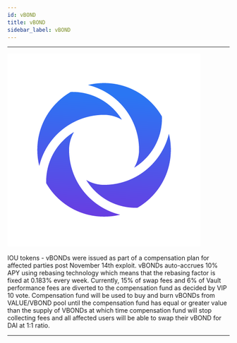 ```yaml
---
id: vBOND
title: vBOND
sidebar_label: vBOND
---
```




---
<div style={{textAlign: 'center'}}>

![vbondlogo](img/VBOND_LOGO.png)

</div>

IOU tokens - vBONDs were issued as part of a compensation plan for affected parties post November 14th exploit. 
vBONDs auto-accrues 10% APY using rebasing technology which means that the rebasing factor is fixed at 0.183% every week. 
Currently, 15% of swap fees and 6% of Vault performance fees are diverted to the compensation fund as decided by VIP 10 vote. 
Compensation fund will be used to buy and burn vBONDs from VALUE/VBOND pool until the compensation fund has equal or
greater value than the supply of VBONDs at which time compensation fund will stop collecting fees and
all affected users will be able to swap their vBOND for DAI at 1:1 ratio.


---




